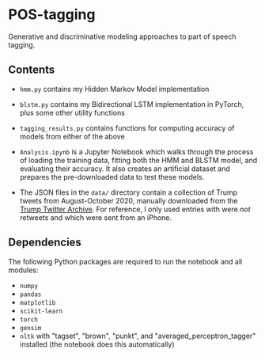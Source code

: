 # POS-tagging
Generative and discriminative modeling approaches to part of speech tagging.

## Contents

* `hmm.py` contains my Hidden Markov Model implementation
* `blstm.py` contains my Bidirectional LSTM implementation in PyTorch, plus some other utility functions
* `tagging_results.py` contains functions for computing accuracy of models from either of the above

* `Analysis.ipynb` is a Jupyter Notebook which walks through the process of loading the training data, fitting both the HMM and BLSTM model, and evaluating their accuracy.  It also creates an artificial dataset and prepares the pre-downloaded data to test these models.

* The JSON files in the `data/` directory contain a collection of Trump tweets from August-October 2020, manually downloaded from the <a href="https://www.thetrumparchive.com/">Trump Twitter Archive</a>.  For reference, I only used entries with were *not* retweets and which were sent from an iPhone.

## Dependencies

The following Python packages are required to run the notebook and all modules:

* `numpy`
* `pandas`
* `matplotlib`
* `scikit-learn`
* `torch`
* `gensim`
* `nltk` with "tagset", "brown", "punkt", and "averaged_perceptron_tagger" installed (the notebook does this automatically)
